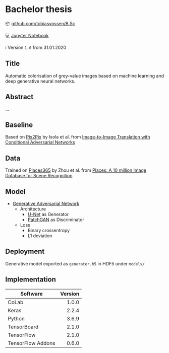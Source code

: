 # Bachelor thesis

:package: [github.com/tobiasvossen/B.Sc](https://github.com/tobiasvossen/B.Sc)

:computer: [Jupyter Notebook](colorisation.ipynb)

:information_source: Version `1.0` from 31.01.2020

## Title
Automatic colorisation of grey-value images based on machine learning and deep generative neural networks.

## Abstract
...

## Baseline
Based on [Pix2Pix](https://github.com/phillipi/pix2pix) by Isola et al. from [Image-to-Image Translation with Conditional Adversarial Networks](https://arxiv.org/abs/1611.07004)

## Data

Trained on [Places365](https://github.com/CSAILVision/places365) by Zhou et al. from [Places: A 10 million Image Database for Scene Recognition](https://www.researchgate.net/publication/318200394_Places_A_10_Million_Image_Database_for_Scene_Recognition)

## Model

- [Generative Adversarial Network](https://arxiv.org/abs/1406.2661)
  - Architecture
    - [U-Net](https://arxiv.org/abs/1505.04597) as Generator
    - [PatchGAN](https://arxiv.org/abs/1604.04382) as Discriminator
  - Loss
    - Binary crossentropy
    - L1 deviation

## Deployment

Generative model exported as `generator.h5` in HDF5 under `models/`

## Implementation
| Software          | Version  |
| ------------------|---------:|
| CoLab             | 1.0.0    | 
| Keras             | 2.2.4    | 
| Python            | 3.6.9    |
| TensorBoard       | 2.1.0    |
| TensorFlow        | 2.1.0    |
| TensorFlow Addons | 0.6.0    |
